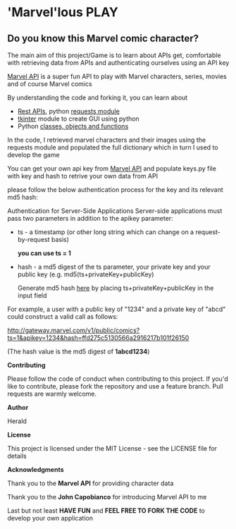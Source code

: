 # 'Marvel'lous PLAY

## Do you know this Marvel comic character?

The main aim of this project/Game is to learn about APIs get, comfortable with retrieving data from APIs and authenticating ourselves using an API key

[Marvel API](https://developer.marvel.com/) is a super fun API to play with Marvel characters, series, movies and of course Marvel comics

By understanding the code and forking it, you can learn about

- [Rest APIs](https://www.freecodecamp.org/news/how-to-use-rest-api/), python [requests module](https://pypi.org/project/requests/)
- [tkinter](https://docs.python.org/3/library/tkinter.html) module to create GUI using python
- Python [classes, objects and functions](https://docs.python.org/3/tutorial/classes.html)

In the code, I retrieved marvel characters and their images using the requests module and populated the full dictionary which in turn I used to develop the game

You can get your own api key from [Marvel API](https://developer.marvel.com/) and populate keys.py file with key and hash to retrive your own data from API

please follow the below authentication process for the key and its relevant md5 hash:

Authentication for Server-Side Applications
Server-side applications must pass two parameters in addition to the apikey parameter:

 - ts - a timestamp (or other long string which can change on a request-by-request basis)

   **you can use ts = 1**
   
 - hash - a md5 digest of the ts parameter, your private key and your public key (e.g. md5(ts+privateKey+publicKey)

   Generate md5 hash [here](https://www.md5.cz/) by placing ts+privateKey+publicKey in the input field

For example, a user with a public key of "1234" and a private key of "abcd" could construct a valid call as follows: 

http://gateway.marvel.com/v1/public/comics?ts=1&apikey=1234&hash=ffd275c5130566a2916217b101f26150

(The hash value is the md5 digest of **1abcd1234**)

**Contributing**

Please follow the code of conduct when contributing to this project.
If you'd like to contribute, please fork the repository and use a feature branch. Pull requests are warmly welcome.

**Author**    

Herald

**License**

This project is licensed under the MIT License - see the LICENSE file for details

**Acknowledgments**

Thank you to the **Marvel API** for providing character data

Thank you to the **John Capobianco** for introducing Marvel API to me


Last but not least **HAVE FUN** and **FEEL FREE TO FORK THE CODE** to develop your own application